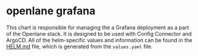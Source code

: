 # openlane grafana

This chart is responsible for managing the a Grafana deployment as a part of the Openlane stack. It is designed to be used with Config Connector and ArgoCD. All of the helm-specific values and information can be found in the [HELM.md](HELM.md) file, which is generated from the `values.yaml` file.
